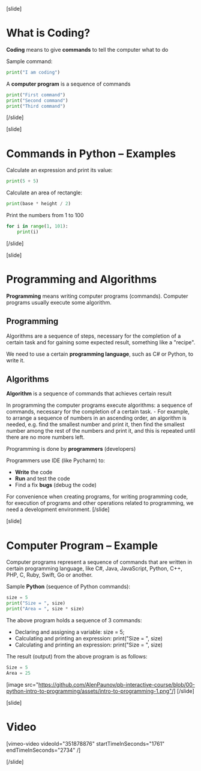 [slide]
# What is Coding?
**Coding** means to give **commands** to tell the computer what to do

Sample command:
```python
print("I am coding")
```
A **computer program** is a sequence of commands
```python
print("First command")
print("Second command")
print("Third command")
```
[/slide]

[slide]
# Commands in Python – Examples 
Calculate an expression and print its value:
```python
print(5 + 5)
```
Calculate an area of rectangle:
```python
print(base * height / 2)
```
Print the numbers from 1 to 100
```python
for i in range(1, 101):
    print(i)
```
[/slide]

[slide]
# Programming and Algorithms 
**Programming** means writing computer programs (commands). Computer programs usually execute some algorithm. 

## Programming
Algorithms are a sequence of steps, necessary for the completion of a certain task and for gaining some expected result, something like a "recipe". 

We need to use a certain **programming language**, such as C# or Python, to write it.

## Algorithms
**Algorithm** is a sequence of commands that achieves certain result

In programming the computer programs execute algorithms: a sequence of commands, necessary for 
the completion of a certain task. 
    - For example, to arrange a sequence of numbers in an ascending order, an algorithm is needed, e.g. find the smallest number and print it, then find the smallest number among the rest of the numbers and print it, and this is repeated until there are no more numbers left.

Programming is done by **programmers** (developers)

Programmers use IDE (like Pycharm) to:

* **Write** the code
* **Run** and test the code
* Find a fix **bugs** (debug the code)

For convenience when creating programs, for writing programming code, for execution of programs and other operations related to programming, we need a development environment.
[/slide]

[slide]
# Computer Program – Example
Computer programs represent a sequence of commands that are written in certain programming language, like C#, Java, JavaScript, Python, C++, PHP, C, Ruby, Swift, Go or another.

Sample **Python** (sequence of Python commands):

```python
size = 5
print("Size = ", size)
print("Area = ", size * size)
```
The above program holds a sequence of 3 commands:
 * Declaring and assigning a variable: size = 5;
 * Calculating and printing an expression: print("Size = ", size)
 * Calculating and printing an expression: print("Size = ", size)

The result (output) from the above program is as follows:
```csharp
Size = 5
Area = 25
```

[image src="https://github.com/AlenPaunov/pb-interactive-course/blob/00-python-intro-to-programming/assets/intro-to-programming-1.png"/]
[/slide]

[slide]
# Video

[vimeo-video videoId="351878876" startTimeInSeconds="1761" endTimeInSeconds="2734" /]

[/slide]